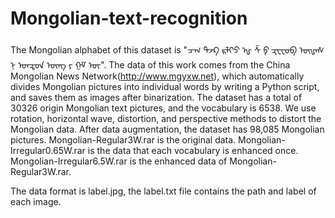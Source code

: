 # Mongolian-text-recognition
The Mongolian alphabet of this dataset is "ᠴ᠊ᠬ ᠲᠵᠺ ᠷᠯᠢ᠎ᠫ ᠾ ᠱ ᠹ ᠽᠸᠧᠣᠪ ᠥᡁᠡᠰ ᠨ ᠤᠠᠼᠳ ᠦᠩ ᠶ ᠭ᠍ᠮ᠋ ᠦ‍﻿".
The data of this work comes from the China Mongolian News Network(http://www.mgyxw.net), which automatically divides Mongolian pictures into individual words by writing a 
Python script, and saves them as images after binarization. The dataset has a total of 30326 origin Mongolian text pictures, and the vocabulary is 6538.
We use rotation, horizontal wave, distortion, and perspective methods to distort the Mongolian data. After data augmentation, the dataset has 98,085 Mongolian pictures.
Mongolian-Regular3W.rar is the original data.
Mongolian-Irregular0.65W.rar is the data that each vocabulary is enhanced once.
Mongolian-Irregular6.5W.rar is the enhanced data of Mongolian-Regular3W.rar.

The data format is label.jpg, the label.txt file contains the path and label of each image.

